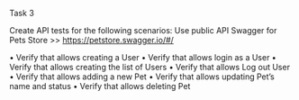 Task 3

Create API tests for the following scenarios:
Use public API Swagger for Pets Store >> https://petstore.swagger.io/#/ 

•	Verify that allows creating a User
•	Verify that allows login as a User
•	Verify that allows creating the list of Users
•	Verify that allows Log out User
•	Verify that allows adding a new Pet
•	Verify that allows updating Pet’s name and status
•	Verify that allows deleting Pet 
